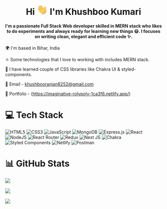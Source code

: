 <h1 align="center">Hi <img src="https://raw.githubusercontent.com/ABSphreak/ABSphreak/master/gifs/Hi.gif" width="35"> I'm Khushboo Kumari</h1>
<h4 align="center">I'm a passionate Full Stack Web developer skilled in MERN stack who likes to do experiments and always ready for learning new things 😃. I focuses on writing clean, elegant and efficient code ✨.</h4>

🌍 I'm based in Bihar, India

⚛️ Some technologies that I love to working with includes MERN stack.

🚀 I have learned couple of CSS libraries like Chakra UI & styled-components.

📧 Email - khushbooranjan8252@gmail.com

💼 Portfolio - (https://imaginative-rolypoly-1ca3f6.netlify.app/)

# 💻 Tech Stack
![HTML5](https://img.shields.io/badge/html5-%23E34F26.svg?style=for-the-badge&logo=html5&logoColor=white) 
![CSS3](https://img.shields.io/badge/css3-%231572B6.svg?style=for-the-badge&logo=css3&logoColor=white) 
![JavaScript](https://img.shields.io/badge/javascript-%23323330.svg?style=for-the-badge&logo=javascript&logoColor=%23F7DF1E) 
![MongoDB](https://img.shields.io/badge/MongoDB-%234ea94b.svg?style=for-the-badge&logo=mongodb&logoColor=white) 
![Express.js](https://img.shields.io/badge/express.js-%23404d59.svg?style=for-the-badge&logo=express&logoColor=%2361DAFB) 
![React](https://img.shields.io/badge/react-%2320232a.svg?style=for-the-badge&logo=react&logoColor=%2361DAFB) 
![NodeJS](https://img.shields.io/badge/node.js-6DA55F?style=for-the-badge&logo=node.js&logoColor=white) 
![React Router](https://img.shields.io/badge/React_Router-CA4245?style=for-the-badge&logo=react-router&logoColor=white) 
![Redux](https://img.shields.io/badge/redux-%23593d88.svg?style=for-the-badge&logo=redux&logoColor=white) 
![Next JS](https://img.shields.io/badge/Next-black?style=for-the-badge&logo=next.js&logoColor=white) 
![Chakra](https://img.shields.io/badge/chakra-%234ED1C5.svg?style=for-the-badge&logo=chakraui&logoColor=white) 
![Styled Components](https://img.shields.io/badge/styled--components-DB7093?style=for-the-badge&logo=styled-components&logoColor=white) 
![Netlify](https://img.shields.io/badge/netlify-%23000000.svg?style=for-the-badge&logo=netlify&logoColor=#00C7B7) 
![Postman](https://img.shields.io/badge/Postman-FF6C37?style=for-the-badge&logo=postman&logoColor=white)

# 📊 GitHub Stats
![](https://github-readme-stats.vercel.app/api/top-langs?username=khushboo8252&theme=transparent&hide_border=true&show_icons=true&locale=en&layout=compact&title_color=black&text_color=black)<br/>

![](https://github-readme-stats.vercel.app/api?username=khushboo8252&theme=transparent&hide_border=true&show_icons=true&locale=en&title_color=black&text_color=black)<br/>

![](https://github-readme-streak-stats.herokuapp.com/?user=khushboo8252&theme=transparent&hide_border=true&title_color=black&text_color=black&sideNums=black&sideLabels=black&ring=black&fire=black&currStreakLabel=white&currStreakNum=black)
